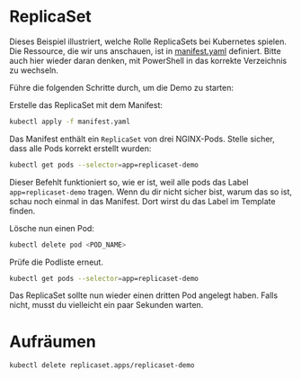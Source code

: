 # ReplicaSet

Dieses Beispiel illustriert, welche Rolle ReplicaSets bei Kubernetes spielen. Die Ressource, die wir uns anschauen, ist in [manifest.yaml](manifest.yaml) definiert.
Bitte auch hier wieder daran denken, mit PowerShell in das korrekte Verzeichnis zu wechseln.

Führe die folgenden Schritte durch, um die Demo zu starten:

Erstelle das ReplicaSet mit dem Manifest:

```sh
kubectl apply -f manifest.yaml
```

Das Manifest enthält ein `ReplicaSet` von drei NGINX-Pods. 
Stelle sicher, dass alle Pods korrekt erstellt wurden:

```sh
kubectl get pods --selector=app=replicaset-demo
```

Dieser Befehlt funktioniert so, wie er ist, weil alle pods das Label `app=replicaset-demo` tragen. Wenn du dir nicht sicher bist, warum das so ist, schau noch einmal in das Manifest. Dort wirst du das Label im Template finden.

Lösche nun einen Pod:

```sh
kubectl delete pod <POD_NAME>
```

Prüfe die Podliste erneut.

```sh
kubectl get pods --selector=app=replicaset-demo 
```

Das ReplicaSet sollte nun wieder einen dritten Pod angelegt haben. Falls nicht, musst du vielleicht ein paar Sekunden warten.

# Aufräumen
```shell
kubectl delete replicaset.apps/replicaset-demo
```